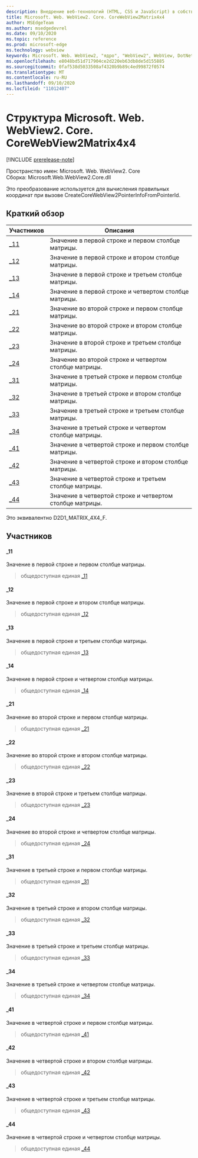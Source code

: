 ```yaml
---
description: Внедрение веб-технологий (HTML, CSS и JavaScript) в собственные приложения с помощью элемента управления Microsoft Edge WebView2
title: Microsoft. Web. WebView2. Core. CoreWebView2Matrix4x4
author: MSEdgeTeam
ms.author: msedgedevrel
ms.date: 09/10/2020
ms.topic: reference
ms.prod: microsoft-edge
ms.technology: webview
keywords: Microsoft. Web. WebView2, "ядро", "WebView2", WebView, DotNet, WPF, WinForms, App, EDGE, CoreWebView2, CoreWebView2Controller, браузерный элемент управления, EDGE HTML, Microsoft. Web. WebView2
ms.openlocfilehash: e8048bd51d717904ce2d220eb63db8de5d155885
ms.sourcegitcommit: 0faf538d5033508af4320b9b89c4ed99872f0574
ms.translationtype: MT
ms.contentlocale: ru-RU
ms.lasthandoff: 09/10/2020
ms.locfileid: "11012407"
---
```

# Структура Microsoft. Web. WebView2. Core. CoreWebView2Matrix4x4 

[!INCLUDE [prerelease-note](../../includes/prerelease-note.md)]

Пространство имен: Microsoft. Web. WebView2. Core \
Сборка: Microsoft.Web.WebView2.Core.dll

Это преобразование используется для вычисления правильных координат при вызове CreateCoreWebView2PointerInfoFromPointerId.

## Краткий обзор

 Участников                        | Описания
--------------------------------|---------------------------------------------
[_11](#_11) | Значение в первой строке и первом столбце матрицы.
[_12](#_12) | Значение в первой строке и втором столбце матрицы.
[_13](#_13) | Значение в первой строке и третьем столбце матрицы.
[_14](#_14) | Значение в первой строке и четвертом столбце матрицы.
[_21](#_21) | Значение во второй строке и первом столбце матрицы.
[_22](#_22) | Значение во второй строке и втором столбце матрицы.
[_23](#_23) | Значение в второй строке и третьем столбце матрицы.
[_24](#_24) | Значение во второй строке и четвертом столбце матрицы.
[_31](#_31) | Значение в третьей строке и первом столбце матрицы.
[_32](#_32) | Значение в третьей строке и втором столбце матрицы.
[_33](#_33) | Значение в третьей строке и третьем столбце матрицы.
[_34](#_34) | Значение в третьей строке и четвертом столбце матрицы.
[_41](#_41) | Значение в четвертой строке и первом столбце матрицы.
[_42](#_42) | Значение в четвертой строке и втором столбце матрицы.
[_43](#_43) | Значение в четвертой строке и третьем столбце матрицы.
[_44](#_44) | Значение в четвертой строке и четвертом столбце матрицы.

Это эквивалентно D2D1_MATRIX_4X4_F.

## Участников

#### _11 

Значение в первой строке и первом столбце матрицы.

> общедоступная единая [_11](#_11)

#### _12 

Значение в первой строке и втором столбце матрицы.

> общедоступная единая [_12](#_12)

#### _13 

Значение в первой строке и третьем столбце матрицы.

> общедоступная единая [_13](#_13)

#### _14 

Значение в первой строке и четвертом столбце матрицы.

> общедоступная единая [_14](#_14)

#### _21 

Значение во второй строке и первом столбце матрицы.

> общедоступная единая [_21](#_21)

#### _22 

Значение во второй строке и втором столбце матрицы.

> общедоступная единая [_22](#_22)

#### _23 

Значение в второй строке и третьем столбце матрицы.

> общедоступная единая [_23](#_23)

#### _24 

Значение во второй строке и четвертом столбце матрицы.

> общедоступная единая [_24](#_24)

#### _31 

Значение в третьей строке и первом столбце матрицы.

> общедоступная единая [_31](#_31)

#### _32 

Значение в третьей строке и втором столбце матрицы.

> общедоступная единая [_32](#_32)

#### _33 

Значение в третьей строке и третьем столбце матрицы.

> общедоступная единая [_33](#_33)

#### _34 

Значение в третьей строке и четвертом столбце матрицы.

> общедоступная единая [_34](#_34)

#### _41 

Значение в четвертой строке и первом столбце матрицы.

> общедоступная единая [_41](#_41)

#### _42 

Значение в четвертой строке и втором столбце матрицы.

> общедоступная единая [_42](#_42)

#### _43 

Значение в четвертой строке и третьем столбце матрицы.

> общедоступная единая [_43](#_43)

#### _44 

Значение в четвертой строке и четвертом столбце матрицы.

> общедоступная единая [_44](#_44)

